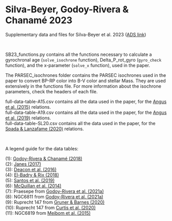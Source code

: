 # Silva-Beyer, Godoy-Rivera & Chanamé 2023

Supplementary data and files for Silva-Beyer et al. 2023 ([ADS link](https://ui.adsabs.harvard.edu/abs/2022arXiv221001137S))

<br />

SB23_functions.py contains all the functions necessary to calculate a gyrochronal age (```solve_isochrone``` function), Delta_P_rot_gyro (```gyro_check``` function), and the x-parameter (```solve_x``` function), used in the paper.

The PARSEC_isochrones folder contains the PARSEC isochrones used in the paper to convert BP-RP color into B-V color and stellar Mass. They are used extensively in the functions file. For more information about the isochrone parameters, check the headers of each file. 

full-data-table-A15.csv contains all the data used in the paper, for the [Angus et al. (2015)](https://ui.adsabs.harvard.edu/abs/2015MNRAS.450.1787A/abstract) relations.   
full-data-table-A19.csv contains all the data used in the paper, for the [Angus et al. (2019)](https://ui.adsabs.harvard.edu/abs/2019AJ....158..173A/abstract) relations.  
full-data-table-SL20.csv contains all the data used in the paper, for the [Spada & Lanzafame (2020)](https://ui.adsabs.harvard.edu/abs/2020A%26A...636A..76S/abstract) relations.    

<br />

A legend guide for the data tables:

(1): [Godoy-Rivera & Chanamé (2018)](https://ui.adsabs.harvard.edu/abs/2018MNRAS.479.4440G/abstract)  
(2): [Janes (2017)](https://ui.adsabs.harvard.edu/abs/2017ApJ...835...75J/abstract)  
(3): [Deacon et al. (2016)](https://ui.adsabs.harvard.edu/abs/2016MNRAS.455.4212D/abstract)  
(4): [El-Badry & Rix (2018)](https://ui.adsabs.harvard.edu/abs/2018MNRAS.480.4884E/abstract)  
(5): [Santos et al. (2019)](https://ui.adsabs.harvard.edu/abs/2019ApJS..244...21S/abstract)  
(6): [McQuillan et al. (2014)](https://ui.adsabs.harvard.edu/abs/2014ApJS..211...24M/abstract)  
(7): Praesepe from [Godoy-Rivera et al. (2021a)](https://ui.adsabs.harvard.edu/abs/2021ApJS..257...46G/abstract)  
(8): NGC6811 from [Godoy-Rivera et al. (2021a)](https://ui.adsabs.harvard.edu/abs/2021ApJS..257...46G/abstract)  
(9): Ruprecht 147 from [Gruner & Barnes (2020)](https://ui.adsabs.harvard.edu/abs/2020A%26A...644A..16G/abstract)  
(10): Ruprecht 147 from [Curtis et al. (2020)](https://ui.adsabs.harvard.edu/abs/2020ApJ...904..140C/abstract)  
(11): NGC6819 from [Meibom et al. (2015)](https://ui.adsabs.harvard.edu/abs/2015Natur.517..589M/abstract)  
